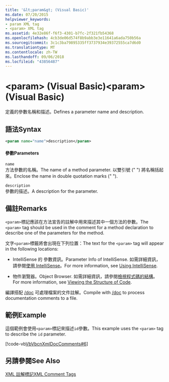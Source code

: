 ```yaml
---
title: '&lt;param&gt; (Visual Basic)'
ms.date: 07/20/2015
helpviewer_keywords:
- param XML tag
- <param> XML tag
ms.assetid: 4e32e86f-f6f3-4301-b7fc-2f321fb54368
ms.openlocfilehash: 4cb3de06d574f8b9abb3e3e11641a6ada750b56a
ms.sourcegitcommit: 3c1c3ba79895335ff3737934e39372555ca7d6d0
ms.translationtype: MT
ms.contentlocale: zh-TW
ms.lasthandoff: 09/06/2018
ms.locfileid: "43856487"
---
```

# <a name="ltparamgt-visual-basic"></a><span data-ttu-id="7130a-102">&lt;param&gt; (Visual Basic)</span><span class="sxs-lookup"><span data-stu-id="7130a-102">&lt;param&gt; (Visual Basic)</span></span>
<span data-ttu-id="7130a-103">定義的參數名稱和描述。</span><span class="sxs-lookup"><span data-stu-id="7130a-103">Defines a parameter name and description.</span></span>  
  
## <a name="syntax"></a><span data-ttu-id="7130a-104">語法</span><span class="sxs-lookup"><span data-stu-id="7130a-104">Syntax</span></span>  
  
```xml  
<param name="name">description</param>  
```  
  
#### <a name="parameters"></a><span data-ttu-id="7130a-105">參數</span><span class="sxs-lookup"><span data-stu-id="7130a-105">Parameters</span></span>  
 `name`  
 <span data-ttu-id="7130a-106">方法參數的名稱。</span><span class="sxs-lookup"><span data-stu-id="7130a-106">The name of a method parameter.</span></span> <span data-ttu-id="7130a-107">以雙引號 (" ") 將名稱括起來。</span><span class="sxs-lookup"><span data-stu-id="7130a-107">Enclose the name in double quotation marks (" ").</span></span>  
  
 `description`  
 <span data-ttu-id="7130a-108">參數的描述。</span><span class="sxs-lookup"><span data-stu-id="7130a-108">A description for the parameter.</span></span>  
  
## <a name="remarks"></a><span data-ttu-id="7130a-109">備註</span><span class="sxs-lookup"><span data-stu-id="7130a-109">Remarks</span></span>  
 <span data-ttu-id="7130a-110">`<param>`標記應該在方法宣告的註解中用來描述其中一個方法的參數。</span><span class="sxs-lookup"><span data-stu-id="7130a-110">The `<param>` tag should be used in the comment for a method declaration to describe one of the parameters for the method.</span></span>  
  
 <span data-ttu-id="7130a-111">文字`<param>`標籤將會出現在下列位置：</span><span class="sxs-lookup"><span data-stu-id="7130a-111">The text for the `<param>` tag will appear in the following locations:</span></span>  
  
-   <span data-ttu-id="7130a-112">IntelliSense 的 參數資訊。</span><span class="sxs-lookup"><span data-stu-id="7130a-112">Parameter Info of IntelliSense.</span></span> <span data-ttu-id="7130a-113">如需詳細資訊，請參閱[使用 IntelliSense](/visualstudio/ide/using-intellisense)。</span><span class="sxs-lookup"><span data-stu-id="7130a-113">For more information, see [Using IntelliSense](/visualstudio/ide/using-intellisense).</span></span>  
  
-   <span data-ttu-id="7130a-114">物件瀏覽器。</span><span class="sxs-lookup"><span data-stu-id="7130a-114">Object Browser.</span></span> <span data-ttu-id="7130a-115">如需詳細資訊，請參閱[檢視程式碼的結構](/visualstudio/ide/viewing-the-structure-of-code)。</span><span class="sxs-lookup"><span data-stu-id="7130a-115">For more information, see [Viewing the Structure of Code](/visualstudio/ide/viewing-the-structure-of-code).</span></span>  
  
 <span data-ttu-id="7130a-116">編譯搭配 [/doc](../../../visual-basic/reference/command-line-compiler/doc.md) 可處理檔案的文件註解。</span><span class="sxs-lookup"><span data-stu-id="7130a-116">Compile with [/doc](../../../visual-basic/reference/command-line-compiler/doc.md) to process documentation comments to a file.</span></span>  
  
## <a name="example"></a><span data-ttu-id="7130a-117">範例</span><span class="sxs-lookup"><span data-stu-id="7130a-117">Example</span></span>  
 <span data-ttu-id="7130a-118">這個範例會使用`<param>`標記來描述`id`參數。</span><span class="sxs-lookup"><span data-stu-id="7130a-118">This example uses the `<param>` tag to describe the `id` parameter.</span></span>  
  
 [!code-vb[VbVbcnXmlDocComments#6](../../../visual-basic/language-reference/xmldoc/codesnippet/VisualBasic/param_1.vb)]  
  
## <a name="see-also"></a><span data-ttu-id="7130a-119">另請參閱</span><span class="sxs-lookup"><span data-stu-id="7130a-119">See Also</span></span>  
 [<span data-ttu-id="7130a-120">XML 註解標記</span><span class="sxs-lookup"><span data-stu-id="7130a-120">XML Comment Tags</span></span>](../../../visual-basic/language-reference/xmldoc/index.md)
